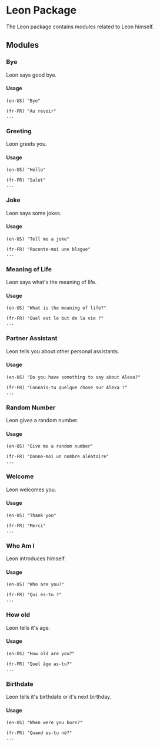 # Leon Package

The Leon package contains modules related to Leon himself.

## Modules

### Bye

Leon says good bye.

#### Usage

```
(en-US) "Bye"

(fr-FR) "Au revoir"
...
```

### Greeting

Leon greets you.

#### Usage

```
(en-US) "Hello"

(fr-FR) "Salut"
...
```

### Joke

Leon says some jokes.

#### Usage

```
(en-US) "Tell me a joke"

(fr-FR) "Raconte-moi une blague"
...
```

### Meaning of Life

Leon says what's the meaning of life.

#### Usage

```
(en-US) "What is the meaning of life?"

(fr-FR) "Quel est le but de la vie ?"
...
```

### Partner Assistant

Leon tells you about other personal assistants.

#### Usage

```
(en-US) "Do you have something to say about Alexa?"

(fr-FR) "Connais-tu quelque chose sur Alexa ?"
...
```

### Random Number

Leon gives a random number.

#### Usage

```
(en-US) "Give me a random number"

(fr-FR) "Donne-moi un nombre aléatoire"
...
```

### Welcome

Leon welcomes you.

#### Usage

```
(en-US) "Thank you"

(fr-FR) "Merci"
...
```

### Who Am I

Leon introduces himself.

#### Usage

```
(en-US) "Who are you?"

(fr-FR) "Qui es-tu ?"
...
```


### How old

Leon tells it's age.

#### Usage

```
(en-US) "How old are you?"

(fr-FR) "Quel âge as-tu?"
...
```


### Birthdate

Leon tells it's birthdate or it's next birthday.

#### Usage

```
(en-US) "When were you born?"

(fr-FR) "Quand es-tu né?"
...
```